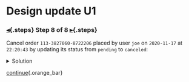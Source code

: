 <div class="top">

# Design update U1
### [◂](command:katapod.loadPage?step7){.steps} Step 8 of 8 [▸](command:katapod.loadPage?finish){.steps}
</div>

Cancel order `113-3827060-8722206` placed by user `joe` on `2020-11-17` at `22:20:43` by updating its status from `pending` to `canceled`:

<details>
  <summary>Solution</summary>

<p>Step 1. Update the "source-of-truth" table using a lightweight transaction:</p>

```
UPDATE orders_by_id 
SET order_status = 'canceled' 
WHERE order_id = '113-3827060-8722206'
IF order_status = 'pending';
```

<p>Step 2. Update the other tables if and only if the previous transaction was successfully applied:</p>

```
UPDATE orders_by_user 
SET order_status = 'canceled' 
WHERE order_id = '113-3827060-8722206'
  AND user_id = 'joe'
  AND order_timestamp = '2020-11-17 22:20:43';
  
INSERT INTO order_status_history_by_id (order_id, status_timestamp, order_status)
VALUES ('113-3827060-8722206',TOTIMESTAMP(NOW()),'canceled');
```

<p>Step 3. Optionally, verify the changes:</p>

```
SELECT order_status
FROM orders_by_id 
WHERE order_id = '113-3827060-8722206';

SELECT order_status
FROM orders_by_user 
WHERE order_id = '113-3827060-8722206'
  AND user_id = 'joe'
  AND order_timestamp = '2020-11-17 22:20:43';
  
SELECT order_status 
FROM order_status_history_by_id
WHERE order_id = '113-3827060-8722206'
LIMIT 1;
```

</details>

[continue](command:katapod.loadPage?finish){.orange_bar}
